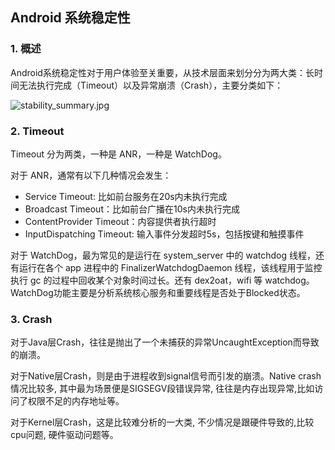 ## Android 系统稳定性

### 1. 概述

Android系统稳定性对于用户体验至关重要，从技术层面来划分分为两大类：长时间无法执行完成（Timeout）以及异常崩溃（Crash），主要分类如下：

![stability_summary.jpg](http://gityuan.com/images/stability/stability_summary.jpg)

### 2. Timeout

Timeout 分为两类，一种是 ANR，一种是 WatchDog。

对于 ANR，通常有以下几种情况会发生：

- Service Timeout:  比如前台服务在20s内未执行完成
- Broadcast Timeout：比如前台广播在10s内未执行完成
- ContentProvider Timeout：内容提供者执行超时
- InputDispatching Timeout: 输入事件分发超时5s，包括按键和触摸事件

对于 WatchDog，最为常见的是运行在 system_server 中的 watchdog 线程，还有运行在各个 app 进程中的 FinalizerWatchdogDaemon 线程，该线程用于监控执行 gc 的过程中回收某个对象时间过长。还有 dex2oat，wifi 等 watchdog。WatchDog功能主要是分析系统核心服务和重要线程是否处于Blocked状态。

### 3. Crash

对于Java层Crash，往往是抛出了一个未捕获的异常UncaughtException而导致的崩溃。

对于Native层Crash，则是由于进程收到signal信号而引发的崩溃。Native crash情况比较多, 其中最为场景便是SIGSEGV段错误异常, 往往是内存出现异常,比如访问了权限不足的内存地址等。

对于Kernel层Crash，这是比较难分析的一大类, 不少情况是跟硬件导致的,比较cpu问题, 硬件驱动问题等。